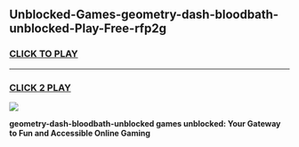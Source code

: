 
## Unblocked-Games-geometry-dash-bloodbath-unblocked-Play-Free-rfp2g
<h3>
<a href="https://premium76.site?title=geometry-dash-bloodbath-unblocked&ref=10A">CLICK TO PLAY</a></h3>
<hr>

<h3>
<a href="https://premium76.site?title=geometry-dash-bloodbath-unblocked&ref=10A">CLICK 2 PLAY</a>
  
</h3>

<a href="https://premium76.site?title=geometry-dash-bloodbath-unblocked&ref=10A"><img src="https://clearcache.store/games.png"></a>


**geometry-dash-bloodbath-unblocked games unblocked: Your Gateway to Fun and Accessible Online Gaming**
